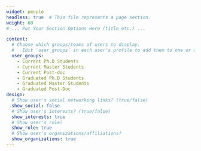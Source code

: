 ```yaml
---
widget: people
headless: true  # This file represents a page section.
weight: 60
# ... Put Your Section Options Here (title etc.) ...

content:
  # Choose which groups/teams of users to display.
  #   Edit `user_groups` in each user's profile to add them to one or more of these groups.
  user_groups:
    - Current Ph.D Students
    - Current Master Students
    - Current Post-doc
    - Graduated Ph.D Students
    - Graduated Master Students
    - Graduated Post-Doc
design:
  # Show user's social networking links? (true/false)
  show_social: false
  # Show user's interests? (true/false)
  show_interests: true
  # Show user's role?
  show_role: true
  # Show user's organizations/affiliations?
  show_organizations: true
---
```


